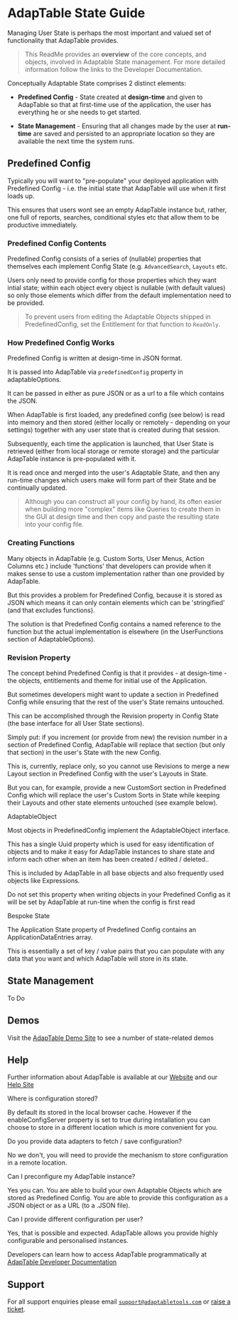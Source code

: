 # AdapTable State Guide

Managing User State is perhaps the most important and valued set of functionality that AdapTable provides.

> This ReadMe provides an **overview** of the core concepts, and objects, involved in Adaptable State management.  For more detailed information follow the links to the Developer Documentation.

Conceptually Adaptable State comprises 2 distinct elements:

- **Predefined Config** - State created at **design-time** and given to AdapTable so that at first-time use of the application, the user has everything he or she needs to get started.

- **State Management** - Ensuring that all changes made by the user at **run-time** are saved and persisted to an appropriate location so they are available the next time the system runs.

## Predefined Config

Typically you will want to "pre-populate" your deployed application with Predefined Config - i.e. the initial state that AdapTable will use when it first loads up.

This ensures that users wont see an empty AdapTable instance but, rather, one full of reports, searches, conditional styles etc that allow them to be productive immediately.


### Predefined Config Contents

Predefined Config consists of a series of (nullable) properties that themselves each implement Config State (e.g. `AdvancedSearch`, `Layouts` etc.

Users only need to provide config for those properties which they want intial state; within each object every object is nullable (with default values) so only those elements which differ from the default implementation need to be provided.

> To prevent users from editing the Adaptable Objects shipped in PredefinedConfig, set the Entitlement for that function to `ReadOnly`.

### How Predefined Config Works
Predefined Config is written at design-time in JSON format.  

It is passed into AdapTable via `predefinedConfig` property in adaptableOptions. 

It can be passed in either as pure JSON or as a url to a file which contains the JSON.

When AdapTable is first loaded, any predefined config (see below) is read into memory and then stored (either locally or remotely - depending on your settings) together with any user state that is created during that session.

Subsequently, each time the application is launched, that User State is retrieved (either from local storage or remote storage) and the particular AdapTable instance is pre-populated with it. 

It is read once and merged into the user's Adaptable State, and then any run-time changes which users make will form part of their State and be continually updated.

> Although you can construct all your config by hand, its often easier when building more "complex" items like Queries to create them in the GUI at design time and then copy and paste the resulting state into your config file.

### Creating Functions

Many objects in AdapTable (e.g. Custom Sorts, User Menus, Action Columns etc.) include 'functions' that developers can provide when it makes sense to use a custom implementation rather than one provided by AdapTable.

But this provides a problem for Predefined Config, because it is stored as JSON which means it can only contain elements which can be 'stringified' (and that excludes functions).

The solution is that Predefined Config contains a named reference to the function but the actual implementation is elsewhere (in the UserFunctions section of AdaptableOptions).

### Revision Property

The concept behind Predefined Config is that it provides - at design-time - the objects, entitlements and theme for initial use of the Application.  


But sometimes developers might want to update a section in Predefined Config while ensuring that the rest of the user's State remains untouched.

This can be accomplished through the Revision property in Config State (the base interface for all User State sections).

Simply put: if you increment (or provide from new) the revision number in a section of Predefined Config, AdapTable will replace that section (but only that section) in the user's State with the new Config.

This is, currently, replace only, so you cannot use Revisions to merge a new Layout section in Predefined Config with the user's Layouts in State.

But you can, for example, provide a new CustomSort section in Predefined Config which will replace the user's Custom Sorts in State while keeping their Layouts and other state elements untouched (see example below).

AdaptableObject

Most objects in PredefinedConfig implement the AdaptableObject interface.

This has a single Uuid property which is used for easy identification of objects and to make it easy for AdapTable instances to share state and inform each other when an item has been created / edited / deleted..

This is included by AdapTable in all base objects and also frequently used objects like Expressions.

Do not set this property when writing objects in your Predefined Config as it will be set by AdapTable at run-tine when the config is first read

Bespoke State

The Application State property of Predefined Config contains an ApplicationDataEntries array.

This is essentially a set of key / value pairs that you can populate with any data that you want and which AdapTable will store in its state.

## State Management

To Do

## Demos

Visit the [AdapTable Demo Site](https://demo.adaptabletools.com/adaptablestate) to see a number of state-related demos

## Help

Further information about AdapTable is available at our [Website](www.adaptabletools.com) and our [Help Site](https://adaptabletools.zendesk.com/hc/en-us)


Where is configuration stored?

By default its stored in the local browser cache. However if the enableConfigServer property is set to true during installation you can choose to store in a different location which is more convenient for you.

Do you provide data adapters to fetch / save configuration?

No we don't, you will need to provide the mechanism to store configuration in a remote location.

Can I preconfigure my AdapTable instance?

Yes you can. You are able to build your own Adaptable Objects which are stored as Predefined Config. You are able to provide this configuration as a JSON object or as a URL (to a .JSON file).

Can I provide different configuration per user?

Yes, that is possible and expected.  AdapTable allows you provide highly configurable and personalised instances.

Developers can learn how to access AdapTable programmatically at [AdapTable Developer Documentation](https://api.adaptabletools.com) 

## Support

For all support enquiries please email [`support@adaptabletools.com`](mailto:support@adaptabletools.com) or [raise a ticket](https://adaptabletools.zendesk.com/hc/en-us/requests/new).
